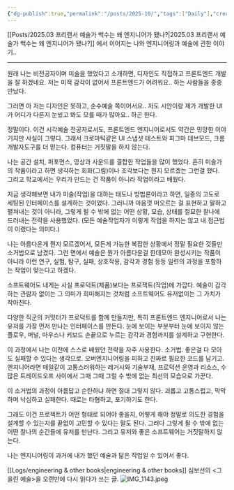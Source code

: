 ```yaml
---
{"dg-publish":true,"permalink":"/posts/2025-10/","tags":["Daily"],"created":"2025-10-22","updated":"2025-10-25"}
---
```


[[Posts/2025.03 프리랜서 예술가 백수는 왜 엔지니어가 됐나?\|2025.03 프리랜서 예술가 백수는 왜 엔지니어가 됐나?]] 에서 이어지는 나와 엔지니어링과 예술에 관한 이야기..

---

원래 나는 비전공자이며 미술을 했었다고 소개하면, 디자인도 직접하고 프론트엔드 개발을 잘 하겠네요. 저는 미적 감각이 없어서 프론트엔드가 어려워요.. 하는 사람들을 종종 만났다. 

그러면 아 저는 디자인은 못하고, 순수예술 쪽이어서요.. 저도 시안이랑 제가 개발한 UI가 어디가 다른지 눈씼고 봐도 모를 때가 많아요.. 하곤 한다.

정말이다. 이건 시각예술 전공자로서도, 프론트엔드 엔지니어로서도 약간은 민망한 이야기지만 사실이 그렇다. 그래서 크로마틱같은 UI 스냅샷 테스트와 피그마 데브모드, 크롬 개발자도구를 더 믿는다. 컴퓨터는 거짓말을 하지 않는다. 

나는 공간 설치, 퍼포먼스, 영상과 사운드를 결합한 작업들을 많이 했었다. 흔히 미술가의 작품이라고 하면 생각하는 회화(그림)이나 조각보다는 뭔지 모르겠는 그런걸 했다. 그리고 학교에서는 우리가 만드는 건 작품이 아니라 작업이라고 배웠다.

지금 생각해보면 내가 미술(작업)을 대하는 태도나 방법론이라고 하면, 일종의 고도로 세팅된 인터페이스를 설계하는 것이었다. 그러니까 마음껏 떠오르는 걸 표현하고 말하고 펼쳐내는 것이 아니라, 그렇게 될 수 밖에 없는 어떤 상황, 모습, 상태를 절묘한 찰나에 드러내는 전략을 사용했었다. (모든 예술작업자가 이렇게 작업을 하지는 않고 내 접근법이 이랬다는 의미다.)

나는 아름다운게 뭔지 모르겠어서, 모든게 가능한 복잡한 상황에서 정말 필요한 것들만 소거법으로 남겼다. 그런 면에서 예술은 뭔가 아름다운걸 한데모아 완성시키는 작품이 아니라 이런 연구, 실험, 탐구, 실패, 상호작용, 감각과 경험 등등 일련의 과정을 포함하는 작업이 맞는다고 하겠다.

소프트웨어도 내게는 사실 프로덕트(제품)보다는 프로젝트(작업)에 가깝다. 예술이 감각하는 관람자 없이는 그 의미가 희미해지는 것처럼 소프트웨어도 유저없이는 그 가치가 작아진다. 

다양한 직군의 커밋터가 프로덕트를 함께 만들지만, 특히 프론트엔드 엔지니어로서 나는 유저를 가장 먼저 만나는 인터페이스를 만든다. 눈에 보이는 부분부터 눈에 보이지 않는 플로우, 퍼널, 마우스나 키보드 손끝으로 누르는 감각과 경험까지를 설계하고 구현한다. 

이 과정에서 나는 이전에 스스로 배웠던 전략을 자주 사용한다. 소거법. 좋은걸 다 모아도 실패할 수 있다는 생각으로. 오버엔지니어링을 피하고 진짜로 필요한 코드를 남기고. 엔지니어라면 매일같이 고통스러워하는 레거시와 기술부채, 프로덕션 운영과 리소스, 수많은 트레이드오프 사이에서 그때 그때 그럴 수 밖에 없는 최선의 모습으로 가꾼다. 

이 소거법의 과정이 아름답고 순탄하냐 하면 절대 그렇지 않다. 괴롭고 고통스럽고, 막막하며 낙심하고 실패한다. 때로는 타협하고, 포기하기도 한다.

그래도 이건 프로젝트가 어떤 형태로 되어야 좋을지, 어떻게 해야 정말로 의도한 경험을 설계할 수 있는지를 끝없이 고민할 수 있다는 말도 된다. 그러다 그렇게 될 수 밖에 없는 어떤 찰나의 순간들에 유저를 만난다. 그리고 유저와 좋은 소프트웨어는 거짓말하지 않는다. 

나는 엔지니어링이 과거에 내가 했던 예술과 닮은 작업일 수 있어서 좋다.


[[Logs/engineering & other books\|engineering & other books]] 심보선의 <그을린 예술>을 오랜만에 다시 읽다가 쓰는 글.
![IMG_1143.jpeg](/img/user/IMG_1143.jpeg)

